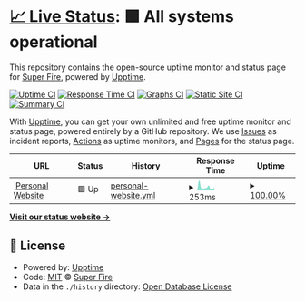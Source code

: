 # [📈 Live Status](https://status.superfi.re): <!--live status--> **🟩 All systems operational**

This repository contains the open-source uptime monitor and status page for [Super Fire](superfi.re), powered by [Upptime](https://github.com/upptime/upptime).

[![Uptime CI](https://github.com/Sup3rFire/status/workflows/Uptime%20CI/badge.svg)](https://github.com/Sup3rFire/status/actions?query=workflow%3A%22Uptime+CI%22)
[![Response Time CI](https://github.com/Sup3rFire/status/workflows/Response%20Time%20CI/badge.svg)](https://github.com/Sup3rFire/status/actions?query=workflow%3A%22Response+Time+CI%22)
[![Graphs CI](https://github.com/Sup3rFire/status/workflows/Graphs%20CI/badge.svg)](https://github.com/Sup3rFire/status/actions?query=workflow%3A%22Graphs+CI%22)
[![Static Site CI](https://github.com/Sup3rFire/status/workflows/Static%20Site%20CI/badge.svg)](https://github.com/Sup3rFire/status/actions?query=workflow%3A%22Static+Site+CI%22)
[![Summary CI](https://github.com/Sup3rFire/status/workflows/Summary%20CI/badge.svg)](https://github.com/Sup3rFire/status/actions?query=workflow%3A%22Summary+CI%22)

With [Upptime](https://upptime.js.org), you can get your own unlimited and free uptime monitor and status page, powered entirely by a GitHub repository. We use [Issues](https://github.com/Sup3rFire/status/issues) as incident reports, [Actions](https://github.com/Sup3rFire/status/actions) as uptime monitors, and [Pages](https://status.superfi.re) for the status page.

<!--start: status pages-->
<!-- This summary is generated by Upptime (https://github.com/upptime/upptime) -->
<!-- Do not edit this manually, your changes will be overwritten -->
<!-- prettier-ignore -->
| URL | Status | History | Response Time | Uptime |
| --- | ------ | ------- | ------------- | ------ |
| <img alt="" src="https://favicons.githubusercontent.com/superfi.re" height="13"> [Personal Website](https://superfi.re) | 🟩 Up | [personal-website.yml](https://github.com/Sup3rFire/status/commits/HEAD/history/personal-website.yml) | <details><summary><img alt="Response time graph" src="./graphs/personal-website/response-time-week.png" height="20"> 253ms</summary><br><a href="https://status.superfi.re/history/personal-website"><img alt="Response time 238" src="https://img.shields.io/endpoint?url=https%3A%2F%2Fraw.githubusercontent.com%2FSup3rFire%2Fstatus%2FHEAD%2Fapi%2Fpersonal-website%2Fresponse-time.json"></a><br><a href="https://status.superfi.re/history/personal-website"><img alt="24-hour response time 260" src="https://img.shields.io/endpoint?url=https%3A%2F%2Fraw.githubusercontent.com%2FSup3rFire%2Fstatus%2FHEAD%2Fapi%2Fpersonal-website%2Fresponse-time-day.json"></a><br><a href="https://status.superfi.re/history/personal-website"><img alt="7-day response time 253" src="https://img.shields.io/endpoint?url=https%3A%2F%2Fraw.githubusercontent.com%2FSup3rFire%2Fstatus%2FHEAD%2Fapi%2Fpersonal-website%2Fresponse-time-week.json"></a><br><a href="https://status.superfi.re/history/personal-website"><img alt="30-day response time 238" src="https://img.shields.io/endpoint?url=https%3A%2F%2Fraw.githubusercontent.com%2FSup3rFire%2Fstatus%2FHEAD%2Fapi%2Fpersonal-website%2Fresponse-time-month.json"></a><br><a href="https://status.superfi.re/history/personal-website"><img alt="1-year response time 238" src="https://img.shields.io/endpoint?url=https%3A%2F%2Fraw.githubusercontent.com%2FSup3rFire%2Fstatus%2FHEAD%2Fapi%2Fpersonal-website%2Fresponse-time-year.json"></a></details> | <details><summary><a href="https://status.superfi.re/history/personal-website">100.00%</a></summary><a href="https://status.superfi.re/history/personal-website"><img alt="All-time uptime 99.92%" src="https://img.shields.io/endpoint?url=https%3A%2F%2Fraw.githubusercontent.com%2FSup3rFire%2Fstatus%2FHEAD%2Fapi%2Fpersonal-website%2Fuptime.json"></a><br><a href="https://status.superfi.re/history/personal-website"><img alt="24-hour uptime 100.00%" src="https://img.shields.io/endpoint?url=https%3A%2F%2Fraw.githubusercontent.com%2FSup3rFire%2Fstatus%2FHEAD%2Fapi%2Fpersonal-website%2Fuptime-day.json"></a><br><a href="https://status.superfi.re/history/personal-website"><img alt="7-day uptime 100.00%" src="https://img.shields.io/endpoint?url=https%3A%2F%2Fraw.githubusercontent.com%2FSup3rFire%2Fstatus%2FHEAD%2Fapi%2Fpersonal-website%2Fuptime-week.json"></a><br><a href="https://status.superfi.re/history/personal-website"><img alt="30-day uptime 99.92%" src="https://img.shields.io/endpoint?url=https%3A%2F%2Fraw.githubusercontent.com%2FSup3rFire%2Fstatus%2FHEAD%2Fapi%2Fpersonal-website%2Fuptime-month.json"></a><br><a href="https://status.superfi.re/history/personal-website"><img alt="1-year uptime 99.92%" src="https://img.shields.io/endpoint?url=https%3A%2F%2Fraw.githubusercontent.com%2FSup3rFire%2Fstatus%2FHEAD%2Fapi%2Fpersonal-website%2Fuptime-year.json"></a></details>

<!--end: status pages-->

[**Visit our status website →**](https://status.superfi.re)

## 📄 License

- Powered by: [Upptime](https://github.com/upptime/upptime)
- Code: [MIT](./LICENSE) © [Super Fire](superfi.re)
- Data in the `./history` directory: [Open Database License](https://opendatacommons.org/licenses/odbl/1-0/)
